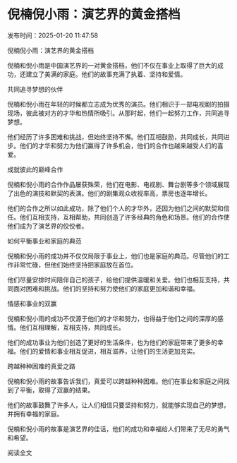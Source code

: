 # 倪楠倪小雨：演艺界的黄金搭档

发布时间：2025-01-20 11:47:58

倪楠倪小雨：演艺界的黄金搭档

倪楠和倪小雨是中国演艺界的一对黄金搭档，他们不仅在事业上取得了巨大的成功，还建立了美满的家庭。他们的故事充满了执着、坚持和爱情。

共同追寻梦想的伙伴

倪楠和倪小雨在年轻的时候都立志成为优秀的演员。他们相识于一部电视剧的拍摄现场，彼此被对方的才华和热情所吸引。从那时起，他们一起努力工作，共同追寻梦想。

他们经历了许多困难和挑战，但始终坚持不懈。他们互相鼓励，共同成长，共同进步。他们的才华和努力为他们赢得了许多机会，他们的合作也越来越受人们的喜爱。

成就彼此的巅峰合作

倪楠和倪小雨的合作作品屡获殊荣，他们在电影、电视剧、舞台剧等多个领域展现了出色的演技和默契的表演。他们的剧集观众收视率高，票房也逐年增长。

他们的合作之所以如此成功，除了他们个人的才华外，还因为他们之间的默契和信任。他们互相支持，互相帮助，共同创造了许多经典的角色和场景。他们的合作使他们成为了演艺界的佼佼者。

如何平衡事业和家庭的典范

倪楠和倪小雨的成功并不仅仅局限于事业上，他们也是家庭的典范。尽管他们的工作非常忙碌，但他们始终坚持把家庭放在首位。

他们尽量安排时间陪伴自己的孩子，给他们提供温暖和关爱。他们也相互支持，共同面对困难和挑战。他们的坚持和努力使他们的家庭更加和谐和幸福。

情感和事业的双赢

倪楠和倪小雨的成功不仅源于他们的才华和努力，也得益于他们之间的深厚的感情。他们互相理解，互相支持，共同成长。

他们的成功事业为他们创造了更好的生活条件，也为他们的家庭带来了更多的幸福。他们的爱情和事业相互促进，相互滋养，让他们的生活更加充实。

跨越种种困难的真爱之路

倪楠和倪小雨的故事告诉我们，真爱可以跨越种种困难。他们在事业和家庭之间找到了平衡，取得了双赢的结果。

他们的故事鼓舞了许多人，让人们相信只要坚持和努力，就能够实现自己的梦想，并拥有幸福的家庭。

倪楠和倪小雨的故事是演艺界的佳话，他们的成功和幸福给人们带来了无尽的勇气和希望。

阅读全文
